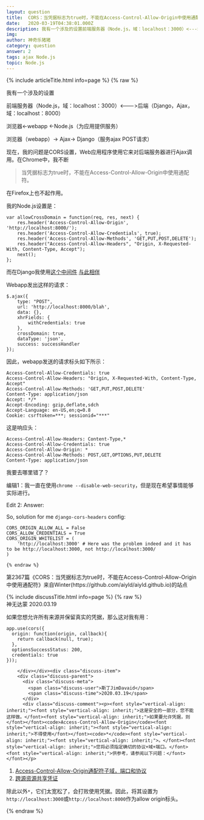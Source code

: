 ```yaml
---
layout: question
title:  CORS：当凭据标志为true时，不能在Access-Control-Allow-Origin中使用通配符
date:   2020-03-19T04:38:01.000Z
description: 我有一个涉及的设置前端服务器（Node.js，域：localhost：3000）<--->后端（Django，Ajax，域：localhost：800...
img: 
author: 神奇乐猪猪
category: question
answer: 2
tags: ajax Node.js
topic: Node.js
---
```

<div class="article-root">
  <div class="article">
    {% include articleTitle.html info=page %}
    {% raw %}
    <div class="article-content"><p><font style="vertical-align: inherit;"><font style="vertical-align: inherit;">我有一个涉及的设置</font></font></p>

<p><font style="vertical-align: inherit;"><font style="vertical-align: inherit;">前端服务器（Node.js，域：localhost：3000）&lt;---&gt;后端（Django，Ajax，域：localhost：8000）</font></font></p>

<p><font style="vertical-align: inherit;"><font style="vertical-align: inherit;">浏览器&lt;-webapp &lt;-Node.js（为应用提供服务）</font></font></p>

<p><font style="vertical-align: inherit;"><font style="vertical-align: inherit;">浏览器（webapp）-&gt; Ajax-&gt; Django（服务ajax POST请求）</font></font></p>

<p><font style="vertical-align: inherit;"><font style="vertical-align: inherit;">现在，我的问题是CORS设置，Web应用程序使用它来对后端服务器进行Ajax调用。</font><font style="vertical-align: inherit;">在Chrome中，我不断</font></font></p>

<blockquote>
  <p><font style="vertical-align: inherit;"><font style="vertical-align: inherit;">当凭据标志为true时，不能在Access-Control-Allow-Origin中使用通配符。</font></font></p>
</blockquote>

<p><font style="vertical-align: inherit;"><font style="vertical-align: inherit;">在Firefox上也不起作用。</font></font></p>

<p><font style="vertical-align: inherit;"><font style="vertical-align: inherit;">我的Node.js设置是：</font></font></p>

<pre><code>var allowCrossDomain = function(req, res, next) {<font></font>
    res.header('Access-Control-Allow-Origin', 'http://localhost:8000/');<font></font>
    res.header('Access-Control-Allow-Credentials', true);<font></font>
    res.header('Access-Control-Allow-Methods', 'GET,PUT,POST,DELETE');<font></font>
    res.header("Access-Control-Allow-Headers", "Origin, X-Requested-With, Content-Type, Accept");<font></font>
    next();<font></font>
};<font></font>
</code></pre>

<p><font style="vertical-align: inherit;"><font style="vertical-align: inherit;">而在Django我使用</font></font><a href="https://gist.github.com/strogonoff/1369619" rel="noreferrer"><font style="vertical-align: inherit;"><font style="vertical-align: inherit;">这个中间件</font></font></a> <a href="https://github.com/ottoyiu/django-cors-headers" rel="noreferrer"><font style="vertical-align: inherit;"><font style="vertical-align: inherit;">与此相伴</font></font></a></p>

<p><font style="vertical-align: inherit;"><font style="vertical-align: inherit;">Webapp发出这样的请求：</font></font></p>

<pre><code>$.ajax({<font></font>
    type: "POST",<font></font>
    url: 'http://localhost:8000/blah',<font></font>
    data: {},<font></font>
    xhrFields: {<font></font>
        withCredentials: true<font></font>
    },<font></font>
    crossDomain: true,<font></font>
    dataType: 'json',<font></font>
    success: successHandler<font></font>
});<font></font>
</code></pre>

<p><font style="vertical-align: inherit;"><font style="vertical-align: inherit;">因此，webapp发送的请求标头如下所示：</font></font></p>

<pre><code>Access-Control-Allow-Credentials: true<font></font>
Access-Control-Allow-Headers: "Origin, X-Requested-With, Content-Type, Accept"<font></font>
Access-Control-Allow-Methods: 'GET,PUT,POST,DELETE'<font></font>
Content-Type: application/json <font></font>
Accept: */*<font></font>
Accept-Encoding: gzip,deflate,sdch<font></font>
Accept-Language: en-US,en;q=0.8<font></font>
Cookie: csrftoken=***; sessionid="***"<font></font>
</code></pre>

<p><font style="vertical-align: inherit;"><font style="vertical-align: inherit;">这是响应头：</font></font></p>

<pre><code>Access-Control-Allow-Headers: Content-Type,*<font></font>
Access-Control-Allow-Credentials: true<font></font>
Access-Control-Allow-Origin: *<font></font>
Access-Control-Allow-Methods: POST,GET,OPTIONS,PUT,DELETE<font></font>
Content-Type: application/json<font></font>
</code></pre>

<p><font style="vertical-align: inherit;"><font style="vertical-align: inherit;">我要去哪里错了？</font></font></p>

<p><font style="vertical-align: inherit;"><font style="vertical-align: inherit;">编辑1：我一直在使用</font></font><code>chrome --disable-web-security</code><font style="vertical-align: inherit;"><font style="vertical-align: inherit;">，但是现在希望事情能够实际进行。</font></font></p>

<p>Edit 2: Answer:</p>

<p>So, solution for me <code>django-cors-headers</code> config:</p>

<pre><code>CORS_ORIGIN_ALLOW_ALL = False<font></font>
CORS_ALLOW_CREDENTIALS = True<font></font>
CORS_ORIGIN_WHITELIST = (<font></font>
    'http://localhost:3000' # Here was the problem indeed and it has to be http://localhost:3000, not http://localhost:3000/<font></font>
)<font></font>
</code></pre></div>
    {% endraw %}
  </div>
  <p class="winter_mark">第2367篇《CORS：当凭据标志为true时，不能在Access-Control-Allow-Origin中使用通配符》来自Winter(https://github.com/aiyld/aiyld.github.io)的站点</p>
  <div class="discuss-wrapper">
    {% include discussTitle.html info=page %}
    {% raw %}
    <div class="discuss-item">
        <div class="discuss-parent">
          <div class="discuss-meta">
            <span class="discuss-user">神无达蒙</span>
            <span class="discuss-time">2020.03.19</span>
          </div>
          <div class="discuss-comment"><p><font style="vertical-align: inherit;"><font style="vertical-align: inherit;">如果您想允许所有来源并保留真实的凭据，那么这对我有用：</font></font></p>

<pre><code>app.use(cors({<font></font>
  origin: function(origin, callback){<font></font>
    return callback(null, true);<font></font>
  },<font></font>
  optionsSuccessStatus: 200,<font></font>
  credentials: true<font></font>
}));<font></font>
</code></pre></div>
        </div></div><div class="discuss-item">
        <div class="discuss-parent">
          <div class="discuss-meta">
            <span class="discuss-user">斯丁JimDavaid</span>
            <span class="discuss-time">2020.03.19</span>
          </div>
          <div class="discuss-comment"><p><font style="vertical-align: inherit;"><font style="vertical-align: inherit;">这是安全的一部分，您不能这样做。</font><font style="vertical-align: inherit;">如果要允许凭据，则</font></font><code>Access-Control-Allow-Origin</code><font style="vertical-align: inherit;"><font style="vertical-align: inherit;">不得使用</font></font><code>*</code><font style="vertical-align: inherit;"><font style="vertical-align: inherit;">。</font><font style="vertical-align: inherit;">您将必须指定确切的协议+域+端口。</font><font style="vertical-align: inherit;">供参考，请参阅以下问题：</font></font></p>

<ol>
<li><a href="https://stackoverflow.com/questions/14003332/access-control-allow-origin-wildcard-subdomains-ports-and-protocols"><font style="vertical-align: inherit;"><font style="vertical-align: inherit;">Access-Control-Allow-Origin通配符子域，端口和协议</font></font></a></li>
<li><a href="https://stackoverflow.com/questions/8074665/cross-origin-resource-sharing-with-credentials"><font style="vertical-align: inherit;"><font style="vertical-align: inherit;">跨源资源共享凭证</font></font></a></li>
</ol>

<p><font style="vertical-align: inherit;"><font style="vertical-align: inherit;">除此以外</font></font><code>*</code><font style="vertical-align: inherit;"><font style="vertical-align: inherit;">，它们太宽松了，会打败使用凭据。</font><font style="vertical-align: inherit;">因此，将其设置为</font></font><code>http://localhost:3000</code><font style="vertical-align: inherit;"><font style="vertical-align: inherit;">或</font></font><code>http://localhost:8000</code><font style="vertical-align: inherit;"><font style="vertical-align: inherit;">作为allow origin标头。</font></font></p></div>
        </div></div>
    {% endraw %}
  </div>
<div>
